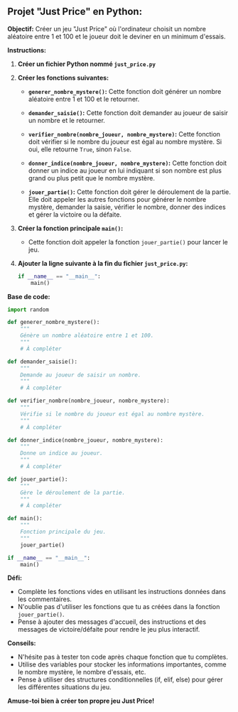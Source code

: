 ## Projet "Just Price" en Python:

**Objectif:** Créer un jeu "Just Price" où l'ordinateur choisit un nombre aléatoire entre 1 et 100 et le joueur doit le deviner en un minimum d'essais.

**Instructions:**

1. **Créer un fichier Python nommé `just_price.py`**

2. **Créer les fonctions suivantes:**

   * **`generer_nombre_mystere()`:**  Cette fonction doit générer un nombre aléatoire entre 1 et 100 et le retourner.

   * **`demander_saisie()`:** Cette fonction doit demander au joueur de saisir un nombre et le retourner.

   * **`verifier_nombre(nombre_joueur, nombre_mystere)`:**  Cette fonction doit vérifier si le nombre du joueur est égal au nombre mystère. Si oui, elle retourne `True`, sinon `False`.

   * **`donner_indice(nombre_joueur, nombre_mystere)`:** Cette fonction doit donner un indice au joueur en lui indiquant si son nombre est plus grand ou plus petit que le nombre mystère.

   * **`jouer_partie()`:**  Cette fonction doit gérer le déroulement de la partie. Elle doit appeler les autres fonctions pour générer le nombre mystère, demander la saisie, vérifier le nombre, donner des indices et gérer la victoire ou la défaite.

3. **Créer la fonction principale `main()`:**
   * Cette fonction doit appeler la fonction `jouer_partie()` pour lancer le jeu.

4. **Ajouter la ligne suivante à la fin du fichier `just_price.py`:**

   ```python
   if __name__ == "__main__":
       main()
   ```

**Base de code:**

```python
import random

def generer_nombre_mystere():
    """
    Génère un nombre aléatoire entre 1 et 100.
    """
    # À compléter

def demander_saisie():
    """
    Demande au joueur de saisir un nombre.
    """
    # À compléter

def verifier_nombre(nombre_joueur, nombre_mystere):
    """
    Vérifie si le nombre du joueur est égal au nombre mystère.
    """
    # À compléter

def donner_indice(nombre_joueur, nombre_mystere):
    """
    Donne un indice au joueur.
    """
    # À compléter

def jouer_partie():
    """
    Gère le déroulement de la partie.
    """
    # À compléter

def main():
    """
    Fonction principale du jeu.
    """
    jouer_partie()

if __name__ == "__main__":
    main()
```

**Défi:**  

* Complète les fonctions vides en utilisant les instructions données dans les commentaires.
* N'oublie pas d'utiliser les fonctions que tu as créées dans la fonction `jouer_partie()`.
* Pense à ajouter des messages d'accueil, des instructions et des messages de victoire/défaite pour rendre le jeu plus interactif.

**Conseils:**

* N'hésite pas à tester ton code après chaque fonction que tu complètes.
* Utilise des variables pour stocker les informations importantes, comme le nombre mystère, le nombre d'essais, etc.
* Pense à utiliser des structures conditionnelles (if, elif, else) pour gérer les différentes situations du jeu.

**Amuse-toi bien à créer ton propre jeu Just Price!**
